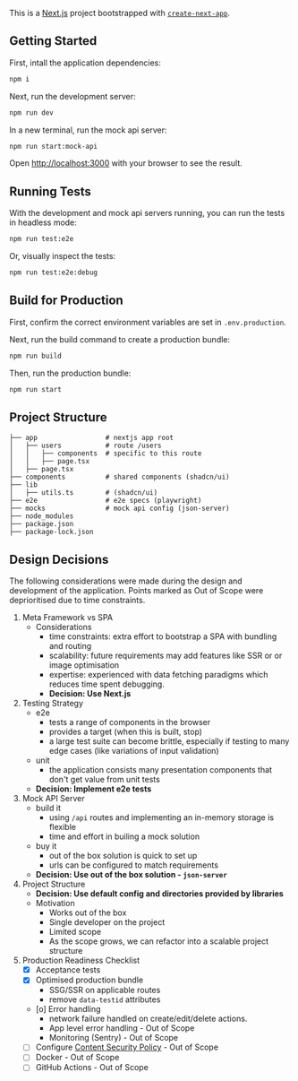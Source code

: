 This is a [Next.js](https://nextjs.org) project bootstrapped with [`create-next-app`](https://nextjs.org/docs/app/api-reference/cli/create-next-app).

## Getting Started

First, intall the application dependencies:

```bash
npm i
```

Next, run the development server:

```bash
npm run dev
```

In a new terminal, run the mock api server:

```bash
npm run start:mock-api
```

Open [http://localhost:3000](http://localhost:3000) with your browser to see the result.

## Running Tests

With the development and mock api servers running, you can run the tests in headless mode:

```bash
npm run test:e2e
```

Or, visually inspect the tests:

```bash
npm run test:e2e:debug
```

## Build for Production

First, confirm the correct environment variables are set in `.env.production`.

Next, run the build command to create a production bundle:

```bash
npm run build
```

Then, run the production bundle:

```bash
npm run start
```

## Project Structure

```
├── app                 # nextjs app root
│   ├── users           # route /users
│   │   ├── components  # specific to this route
│   │   ├── page.tsx
│   ├── page.tsx
├── components          # shared components (shadcn/ui)
├── lib
│   ├── utils.ts        # (shadcn/ui)
├── e2e                 # e2e specs (playwright)
├── mocks               # mock api config (json-server)
├── node_modules
├── package.json
├── package-lock.json
```

## Design Decisions

The following considerations were made during the design and development of the application. Points marked as Out of Scope were deprioritised due to time constraints.

1. Meta Framework vs SPA
   - Considerations
     - time constraints: extra effort to bootstrap a SPA with bundling and routing
     - scalability: future requirements may add features like SSR or or image optimisation
     - expertise: experienced with data fetching paradigms which reduces time spent debugging.
     - **Decision: Use Next.js**
2. Testing Strategy
   - e2e
     - tests a range of components in the browser
     - provides a target (when this is built, stop)
     - a large test suite can become brittle, especially if testing to many edge cases (like variations of input validation)
   - unit
     - the application consists many presentation components that don't get value from unit tests
   - **Decision: Implement e2e tests**
3. Mock API Server
   - build it
     - using `/api` routes and implementing an in-memory storage is flexible
     - time and effort in builing a mock solution
   - buy it
     - out of the box solution is quick to set up
     - urls can be configured to match requirements
   - **Decision: Use out of the box solution - `json-server`**
4. Project Structure
   - **Decision: Use default config and directories provided by libraries**
   - Motivation
     - Works out of the box
     - Single developer on the project
     - Limited scope
     - As the scope grows, we can refactor into a scalable project structure
5. Production Readiness Checklist
   - [x] Acceptance tests
   - [x] Optimised production bundle
     - SSG/SSR on applicable routes
     - remove `data-testid` attributes
   - [o] Error handling
     - network failure handled on create/edit/delete actions.
     - App level error handling - Out of Scope
     - Monitoring (Sentry) - Out of Scope
   - [ ] Configure [Content Security Policy](https://nextjs.org/docs/app/building-your-application/configuring/content-security-policy) - Out of Scope
   - [ ] Docker - Out of Scope
   - [ ] GitHub Actions - Out of Scope

